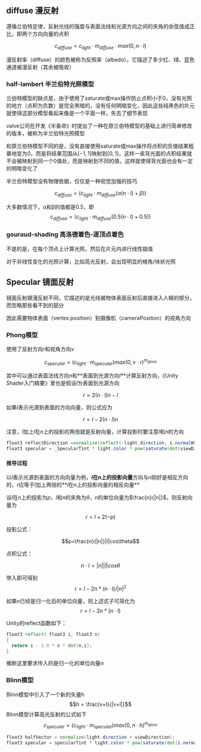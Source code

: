 ## diffuse 漫反射

遵循兰伯特定律，反射光线的强度与表面法线和光源方向之间的夹角的余弦值成正比，即两个方向向量的点积

$$c_{diffuse} = c_{light} · m_{diffuse}·max(0,n·l)$$

漫反射率（diffuse）的颜色被称为反照率（albedo），它描述了多少红、绿、蓝色通道被漫反射（其余被吸收）

### half-lambert 半兰伯特光照模型

兰伯特模型的缺点是，由于使用了saturate或max操作防止点积小于0，没有光照的地方（点积为负数）是完全黑暗的，没有任何明暗变化，因此这些纯黑色的片元就使得这部分模型看起来像是一个平面一样，失去了细节表现

valve公司在开发《半条命》时提出了一种在原兰伯特模型的基础上进行简单修改的版本，被称为半兰伯特光照模型

和原兰伯特模型不同的是，没有直接使用saturate或max操作将点积的负值结果粗暴地变为0，而是将结果范围从$[-1,1]$映射到$[0,1]$，这样一来背光面的点积结果就不会被映射到同一个0值处，而是映射到不同的值，这样就使得背光面也会有一定的明暗变化了

半兰伯特模型没有物理依据，仅仅是一种视觉加强的技巧

$$c_{diffuse}=(c_{light}\cdot m_{diffuse}(\alpha(n\cdot l)+\beta))$$

大多数情况下，α和β的值都是0.5，即
$$c_{diffuse}=(c_{light}\cdot m_{diffuse}(0.5(n\cdot l)+0.5))$$

### gouraud-shading 高洛德着色-逐顶点着色

不是的是，在每个顶点上计算光照，然后在片元内进行线性插值

对于非线性变化的光照计算，比如高光反射，会出现明显的棱角/块状光照

## Specular 镜面反射

镜面反射跟漫反射不同，它描述的是光线被物体表面反射后直接进入人眼的部分，而忽略那些看不到的部分

因此需要物体表面（vertex.position）到摄像机（cameraPosition）的视角方向

### Phong模型

使用了反射方向$r$和视角方向$v$

$$c_{specular} = (c_{light}\cdot m_{specular})max(0,v\cdot r)^{m_{gloss}}$$

其中可以通过表面法线方向$n$和**表面到光源方向$l$**计算反射方向，《Unity Shader入门精要》里也是假设$l$为表面到光源方向

$$r = 2(n\cdot l)n - l$$

如果$l$表示光源到表面的方向向量，则公式应为

$$r = l-2(n\cdot l)n $$

注意，$l$加上$l$在$n$上的投影的两倍就是反射向量，计算投影时要注意$l$和$n$的方向

``` glsl
float3 reflectDirection =normalize(reflect(-light.direction, i.normalWS));
float3 specular = _SpecularTint * light.color * pow(saturate(dot(viewDirection, reflectDirection)), _Smoothness * 100);
```

#### 推导过程

以$l$表示光源到表面的方向向量为例，**$l$在$n$上的投影向量**方向与$n$刚好是相反方向的，$r$应等于$l$加上两倍的**$l$在$n$上的投影向量的相反向量**

设$l$在$n$上的投影为$p$，$l$和$n$的夹角为$\theta$，$n$的单位向量为$\frac{n}{|n|}$，则反射向量为

$$r=l+2(-p)$$

投影公式：

$$p=\frac{n}{|n|}|l|cos\theta$$

点积公式：

$$n\cdot l = |n||l|cos\theta$$

带入即可得到$$r=l-2n * (n\cdot l) / |n|^2$$

如果$n$已经是归一化后的单位向量，则上述式子可简化为$$r=l-2n * (n\cdot l) $$

Unity的reflect函数如下：

``` glsl
float3 reflect( float3 i, float3 n)
{
  return i - 2.0 * n * dot(n,i);
}
```

推断这里要求传入的是归一化的单位向量$n$

### Blinn模型

Blinn模型中引入了一个新的矢量h
$$h = \frac{v+l}{|v+l|}$$
Blinn模型计算高光反射的公式如下
$$c_{specular} = (c_{light}\cdot m_{specular})max(0,n\cdot h)^{m_{gloss}}$$

```glsl
float3 halfVector = normalize(light.direction + viewDirection);
float3 specular = specularTint * light.color * pow(saturate(dot(i.normalWS, halfVector)), _Smoothness * 100);
```
